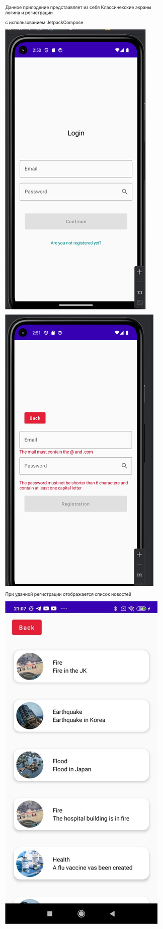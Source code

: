 Данное прилодение предстаавляет из себя Классичекские экраны логина и регистрации 

с использованием JetpaсkCompose


![Sktenshot](https://github.com/KaterinSidorenko/NewsApp/blob/master/login.png)


![Sktenshot](https://github.com/KaterinSidorenko/NewsApp/blob/master/register.png)

При удачной регистрации отображается список новостей 

![Sktenshot](https://github.com/KaterinSidorenko/NewsApp/blob/master/news.png)



